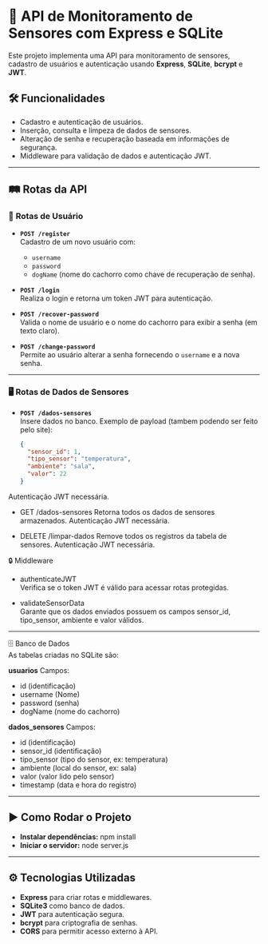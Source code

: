 # 🚀 API de Monitoramento de Sensores com Express e SQLite

Este projeto implementa uma API para monitoramento de sensores, cadastro de usuários e autenticação usando **Express**, **SQLite**, **bcrypt** e **JWT**. 

## 🛠️ Funcionalidades

- Cadastro e autenticação de usuários.
- Inserção, consulta e limpeza de dados de sensores.
- Alteração de senha e recuperação baseada em informações de segurança.
- Middleware para validação de dados e autenticação JWT.

---

## 🛤️ Rotas da API

### 🌟 **Rotas de Usuário**

- **`POST /register`**  
  Cadastro de um novo usuário com:
  - `username`
  - `password`
  - `dogName` (nome do cachorro como chave de recuperação de senha).

- **`POST /login`**  
  Realiza o login e retorna um token JWT para autenticação.  

- **`POST /recover-password`**  
  Valida o nome de usuário e o nome do cachorro para exibir a senha (em texto claro).  

- **`POST /change-password`**  
  Permite ao usuário alterar a senha fornecendo o `username` e a nova senha.  

---

### 🖥️ **Rotas de Dados de Sensores**

- **`POST /dados-sensores`**  
  Insere dados no banco. Exemplo de payload (tambem podendo ser feito pelo site):
  ```json
  {
    "sensor_id": 1,
    "tipo_sensor": "temperatura",
    "ambiente": "sala",
    "valor": 22
  }
Autenticação JWT necessária.

- GET /dados-sensores
Retorna todos os dados de sensores armazenados.
Autenticação JWT necessária.

- DELETE /limpar-dados
Remove todos os registros da tabela de sensores.
Autenticação JWT necessária.

🔒 Middleware <br/>
- authenticateJWT <br/>
Verifica se o token JWT é válido para acessar rotas protegidas.

- validateSensorData <br/>
Garante que os dados enviados possuem os campos sensor_id, tipo_sensor, ambiente e valor válidos.

---

🗄️ Banco de Dados <br/>
As tabelas criadas no SQLite são:

**usuarios**
Campos:

 - id (identificação)
 - username (Nome)
 - password (senha)
 - dogName (nome do cachorro)

**dados_sensores**
Campos:

 - id (identificação)
 - sensor_id (identificação)
 - tipo_sensor (tipo do sensor, ex: temperatura)
 - ambiente (local do sensor, ex: sala)
 - valor (valor lido pelo sensor)
 - timestamp (data e hora do registro)

---

## ▶️ Como Rodar o Projeto <br/>
- **Instalar dependências:**
npm install
- **Iniciar o servidor:**
node server.js

---

## ⚙️ Tecnologias Utilizadas

- **Express** para criar rotas e middlewares.
- **SQLite3** como banco de dados.
- **JWT** para autenticação segura.
- **bcrypt** para criptografia de senhas.
- **CORS** para permitir acesso externo à API.
